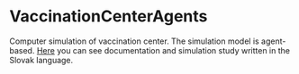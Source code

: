 # VaccinationCenterAgents

Computer simulation of vaccination center. The simulation model is agent-based.
[Here](https://github.com/MartinPoluch/VaccinationCenterAgents/files/6843165/Dokumentacia.pdf) you can see documentation and simulation study written in the Slovak language.
